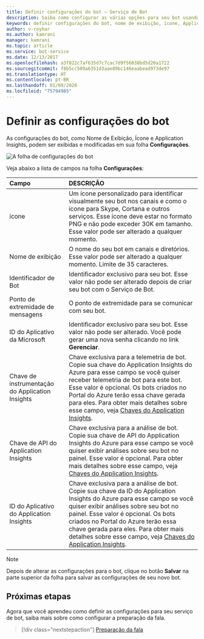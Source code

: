 ```yaml
---
title: Definir configurações do bot – Serviço de Bot
description: Saiba como configurar as várias opções para seu bot usando o Portal do Azure.
keywords: definir configurações do bot, nome de exibição, ícone, Application Insights, folha de configurações
author: v-royhar
ms.author: kamrani
manager: kamrani
ms.topic: article
ms.service: bot-service
ms.date: 12/13/2017
ms.openlocfilehash: a3f822c7af635d7c7cac7d9f56038bd5d20a1722
ms.sourcegitcommit: f8b5cc509a6351d3aae89bc146eaabead973de97
ms.translationtype: HT
ms.contentlocale: pt-BR
ms.lasthandoff: 01/09/2020
ms.locfileid: "75794985"
---
```

# <a name="configure-bot-settings"></a>Definir as configurações do bot

As configurações do bot, como Nome de Exibição, Ícone e Application Insights, podem ser exibidas e modificadas em sua folha **Configurações**.

![A folha de configurações do bot](~/media/bot-service-portal-configure-settings/bot-settings-blade.png)

Veja abaixo a lista de campos na folha **Configurações**:

| Campo | DESCRIÇÃO |
| :---  | :---        |
| ícone | Um ícone personalizado para identificar visualmente seu bot nos canais e como o ícone para Skype, Cortana e outros serviços. Esse ícone deve estar no formato PNG e não pode exceder 30K em tamanho. Esse valor pode ser alterado a qualquer momento. |
| Nome de exibição | O nome do seu bot em canais e diretórios. Esse valor pode ser alterado a qualquer momento. Limite de 35 caracteres. |
| Identificador de Bot | Identificador exclusivo para seu bot. Esse valor não pode ser alterado depois de criar seu bot com o Serviço de Bot. |
| Ponto de extremidade de mensagens | O ponto de extremidade para se comunicar com seu bot. |
| ID do Aplicativo da Microsoft | Identificador exclusivo para seu bot. Esse valor não pode ser alterado. Você pode gerar uma nova senha clicando no link **Gerenciar**. |
| Chave de instrumentação do Application Insights | Chave exclusiva para a telemetria de bot. Copie sua chave do Application Insights do Azure para esse campo se você quiser receber telemetria de bot para este bot. Esse valor é opcional. Os bots criados no Portal do Azure terão essa chave gerada para eles. Para obter mais detalhes sobre esse campo, veja [Chaves do Application Insights](~/bot-service-resources-app-insights-keys.md). |
| Chave de API do Application Insights | Chave exclusiva para a análise de bot. Copie sua chave de API do Application Insights do Azure para esse campo se você quiser exibir análises sobre seu bot no painel. Esse valor é opcional. Para obter mais detalhes sobre esse campo, veja [Chaves do Application Insights](~/bot-service-resources-app-insights-keys.md). |
| ID do Aplicativo do Application Insights | Chave exclusiva para a análise de bot. Copie sua chave da ID do Application Insights do Azure para esse campo se você quiser exibir análises sobre seu bot no painel. Esse valor é opcional. Os bots criados no Portal do Azure terão essa chave gerada para eles. Para obter mais detalhes sobre esse campo, veja [Chaves do Application Insights](~/bot-service-resources-app-insights-keys.md). |

> [!NOTE]
> Depois de alterar as configurações para o bot, clique no botão **Salvar** na parte superior da folha para salvar as configurações de seu novo bot.

## <a name="next-steps"></a>Próximas etapas
Agora que você aprendeu como definir as configurações para seu serviço de bot, saiba mais sobre como configurar a preparação da fala.
> [!div class="nextstepaction"]
> [Preparação da fala](bot-service-manage-speech-priming.md)